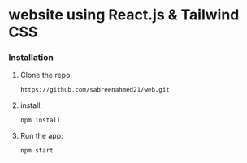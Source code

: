 <h1>website using React.js & Tailwind CSS</h1>


### Installation

1. Clone the repo
   ```sh
   https://github.com/sabreenahmed21/web.git
   ```
2. install:
   ```sh
   npm install
   ```
3. Run the app:
   ```sh
   npm start
   ```
